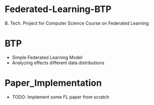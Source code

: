 # Federated-Learning-BTP
B. Tech. Project for Computer Science Course on Federated Learning

# BTP
- Simple Federated Learning Model
- Analyzing effects different data distributions

# Paper_Implementation
- TODO: Implement some FL paper from scratch
